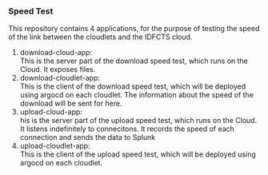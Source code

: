 ### Speed Test ###

This repository contains 4 applications, for the purpose of testing the speed of the link between the cloudlets and the IDFCTS cloud.

1. download-cloud-app:   
  This is the server part of the download speed test, which runs on the Cloud. It exposes files.
2. download-cloudlet-app:   
  This is the client of the download speed test, which will be deployed using argocd on each cloudlet. The information about the speed of the download will be sent for here.
3. upload-cloud-app:   
  his is the server part of the upload speed test, which runs on the Cloud. It listens indefinitely to connecitons. It records the speed of each connection and sends the data to Splunk
4. upload-cloudlet-app:   
  This is the client of the upload speed test, which will be deployed using argocd on each cloudlet. 
  
